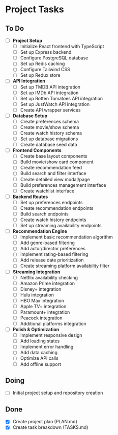 # Project Tasks

## To Do
- [ ] **Project Setup**
  - [ ] Initialize React frontend with TypeScript
  - [ ] Set up Express backend
  - [ ] Configure PostgreSQL database
  - [ ] Set up Redis caching
  - [ ] Configure Tailwind CSS
  - [ ] Set up Redux store

- [ ] **API Integration**
  - [ ] Set up TMDB API integration
  - [ ] Set up IMDb API integration
  - [ ] Set up Rotten Tomatoes API integration
  - [ ] Set up JustWatch API integration
  - [ ] Create API wrapper services

- [ ] **Database Setup**
  - [ ] Create preferences schema
  - [ ] Create movie/show schema
  - [ ] Create watch history schema
  - [ ] Set up database migrations
  - [ ] Create database seed data

- [ ] **Frontend Components**
  - [ ] Create base layout components
  - [ ] Build movie/show card component
  - [ ] Create recommendation feed
  - [ ] Build search and filter interface
  - [ ] Create detailed view modal/page
  - [ ] Build preferences management interface
  - [ ] Create watchlist interface

- [ ] **Backend Routes**
  - [ ] Set up preferences endpoints
  - [ ] Create recommendation endpoints
  - [ ] Build search endpoints
  - [ ] Create watch history endpoints
  - [ ] Set up streaming availability endpoints

- [ ] **Recommendation Engine**
  - [ ] Implement basic recommendation algorithm
  - [ ] Add genre-based filtering
  - [ ] Add actor/director preferences
  - [ ] Implement rating-based filtering
  - [ ] Add release date prioritization
  - [ ] Create streaming platform availability filter

- [ ] **Streaming Integration**
  - [ ] Netflix availability checking
  - [ ] Amazon Prime integration
  - [ ] Disney+ integration
  - [ ] Hulu integration
  - [ ] HBO Max integration
  - [ ] Apple TV+ integration
  - [ ] Paramount+ integration
  - [ ] Peacock integration
  - [ ] Additional platforms integration

- [ ] **Polish & Optimization**
  - [ ] Implement responsive design
  - [ ] Add loading states
  - [ ] Implement error handling
  - [ ] Add data caching
  - [ ] Optimize API calls
  - [ ] Add offline support

## Doing
- [ ] Initial project setup and repository creation

## Done
- [x] Create project plan (PLAN.md)
- [x] Create task breakdown (TASKS.md) 